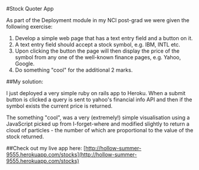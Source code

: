 #Stock Quoter App

As part of the Deployment module in my NCI post-grad we were given the following exercise:
 1. Develop a simple web page that has a text entry field and a button on it.
 2. A text entry field should accept a stock symbol, e.g. IBM, INTL etc. 
 3. Upon clicking the button the page will then display the price of the symbol from any one of the well-known finance pages, e.g. Yahoo, Google.
 4. Do something "cool" for the additional 2 marks.


##My solution:

I just deployed a very simple ruby on rails app to Heroku. When a submit button is clicked a query is sent to yahoo's financial info API and then if the symbol exists the current price is returned.

The something "cool", was a very (extremely!) simple visualisation using a JavaScript picked up from I-forget-where and modified slightly to return a cloud of particles - the number of which are proportional to the value of the stock returned.

##Check out my live app here:
[http://hollow-summer-9555.herokuapp.com/stocks](http://hollow-summer-9555.herokuapp.com/stocks)
